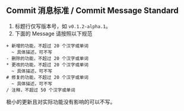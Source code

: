 ## Commit 消息标准 / Commit Message Standard

1. 标题行仅写版本号，如 `v0.1.2-alpha.1`。
2. 下面的 Message 请按照以下规范

```plain
+ 新增的功能，不超过 20 个汉字或单词
  ~ 具体描述，可不写
- 删除的功能，不超过 20 个汉字或单词
* 更改的功能，不超过 20 个汉字或单词
  ~ 具体描述，可不写
# 修复的功能，不超过 20 个汉字或单词
  ~ 具体描述，可不写
/ 注释，不超过 50 个汉字或单词
```

极小的更新且对实际功能没有影响的可以不写。